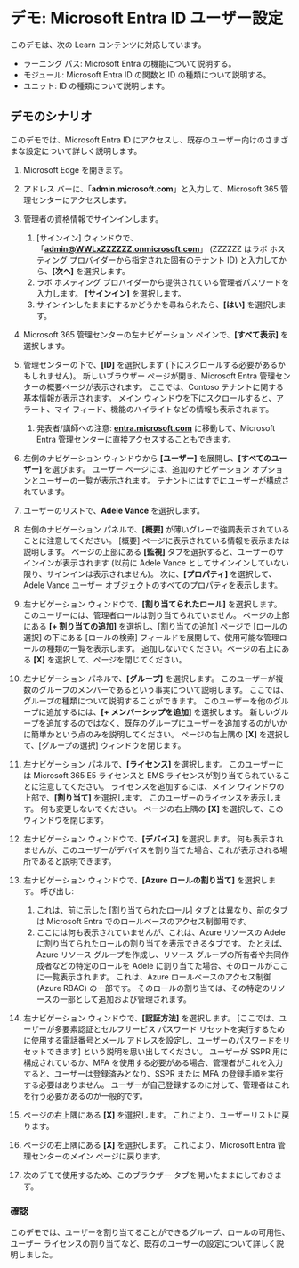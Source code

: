 <!---
---
デモ: タイトル: 'Microsoft Entra ID ユーザー設定を調べる' ラーニング パス/モジュール/ユニット: 'ラーニング パス: Microsoft Entra の機能について説明する; モジュール 1: Microsoft Entra ID の関数と ID の種類について説明する; ユニット 3: Microsoft Entra ID の種類について説明する'
---
--->

# デモ: Microsoft Entra ID ユーザー設定

このデモは、次の Learn コンテンツに対応しています。

- ラーニング パス: Microsoft Entra の機能について説明する。
- モジュール: Microsoft Entra ID の関数と ID の種類について説明する。
- ユニット: ID の種類について説明します。

## デモのシナリオ

このデモでは、Microsoft Entra ID にアクセスし、既存のユーザー向けのさまざまな設定について詳しく説明します。

1. Microsoft Edge を開きます。

1. アドレス バーに、「**admin.microsoft.com**」と入力して、Microsoft 365 管理センターにアクセスします。

1. 管理者の資格情報でサインインします。
    1. [サインイン] ウィンドウで、「**admin@WWLxZZZZZZ.onmicrosoft.com**」 (ZZZZZZ はラボ ホスティング プロバイダーから指定された固有のテナント ID) と入力してから、**[次へ]** を選択します。
    1. ラボ ホスティング プロバイダーから提供されている管理者パスワードを入力します。 **[サインイン]** を選択します。
    1. サインインしたままにするかどうかを尋ねられたら、**[はい]** を選択します。

1. Microsoft 365 管理センターの左ナビゲーション ペインで、**[すべて表示]** を選択します。

1. 管理センターの下で、**[ID]** を選択します (下にスクロールする必要があるかもしれません)。  新しいブラウザー ページが開き、Microsoft Entra 管理センターの概要ページが表示されます。 ここでは、Contoso テナントに関する基本情報が表示されます。 メイン ウィンドウを下にスクロールすると、アラート、マイ フィード、機能のハイライトなどの情報も表示されます。  
    1. 発表者/講師への注意: **[entra.microsoft.com](https://entra.microsoft.com)** に移動して、Microsoft Entra 管理センターに直接アクセスすることもできます。

1. 左側のナビゲーション ウィンドウから **[ユーザー]** を展開し、**[すべてのユーザー]** を選びます。  ユーザー ページには、追加のナビゲーション オプションとユーザーの一覧が表示されます。 テナントにはすでにユーザーが構成されています。

1. ユーザーのリストで、**Adele Vance** を選択します。

1. 左側のナビゲーション パネルで、**[概要]** が薄いグレーで強調表示されていることに注意してください。  [概要] ページに表示されている情報を表示または説明します。  ページの上部にある **[監視]** タブを選択すると、ユーザーのサインインが表示されます (以前に Adele Vance としてサインインしていない限り、サインインは表示されません)。  次に、**[プロパティ]** を選択して、Adele Vance ユーザー オブジェクトのすべてのプロパティを表示します。

1. 左ナビゲーション ウィンドウで、**[割り当てられたロール]** を選択します。  このユーザーには、管理者ロールは割り当てられていません。  ページの上部にある **[+ 割り当ての追加]** を選択し、[割り当ての追加] ページで [ロールの選択] の下にある [ロールの検索] フィールドを展開して、使用可能な管理ロールの種類の一覧を表示します。  追加しないでください。ページの右上にある **[X]** を選択して、ページを閉じてください。

1. 左ナビゲーション パネルで、**[グループ]** を選択します。  このユーザーが複数のグループのメンバーであるという事実について説明します。  ここでは、グループの種類について説明することができます。  このユーザーを他のグループに追加するには、**[+ メンバーシップを追加]** を選択します。  新しいグループを追加するのではなく、既存のグループにユーザーを追加するのがいかに簡単かという点のみを説明してください。 ページの右上隅の **[X]** を選択して、[グループの選択] ウィンドウを閉じます。

1. 左ナビゲーション パネルで、**[ライセンス]** を選択します。 このユーザーには Microsoft 365 E5 ライセンスと EMS ライセンスが割り当てられていることに注意してください。  ライセンスを追加するには、メイン ウィンドウの上部で、**[割り当て]** を選択します。  このユーザーのライセンスを表示します。 何も変更しないでください。  ページの右上隅の **[X]** を選択して、このウィンドウを閉じます。

1. 左ナビゲーション ウィンドウで、**[デバイス]** を選択します。  何も表示されませんが、このユーザーがデバイスを割り当てた場合、これが表示される場所であると説明できます。

1. 左ナビゲーション ウィンドウで、**[Azure ロールの割り当て]** を選択します。  呼び出し:
    1. これは、前に示した [割り当てられたロール] タブとは異なり、前のタブは Microsoft Entra でのロールベースのアクセス制御用です。
    1. ここには何も表示されていませんが、これは、Azure リソースの Adele に割り当てられたロールの割り当てを表示できるタブです。 たとえば、Azure リソース グループを作成し、リソース グループの所有者や共同作成者などの特定のロールを Adele に割り当てた場合、そのロールがここに一覧表示されます。 これは、Azure ロールベースのアクセス制御 (Azure RBAC) の一部です。 そのロールの割り当ては、その特定のリソースの一部として追加および管理されます。

1. 左ナビゲーション ウィンドウで、**[認証方法]** を選択します。  [ここでは、ユーザーが多要素認証とセルフサービス パスワード リセットを実行するために使用する電話番号とメール アドレスを設定し、ユーザーのパスワードをリセットできます] という説明を思い出してください。 ユーザーが SSPR 用に構成されているか、MFA を使用する必要がある場合、管理者がこれを入力すると、ユーザーは登録済みとなり、SSPR または MFA の登録手順を実行する必要はありません。  ユーザーが自己登録するのに対して、管理者はこれを行う必要があるのが一般的です。

1. ページの右上隅にある **[X]** を選択します。 これにより、ユーザーリストに戻ります。

1. ページの右上隅にある **[X]** を選択します。 これにより、Microsoft Entra 管理センターのメイン ページに戻ります。

1. 次のデモで使用するため、このブラウザー タブを開いたままにしておきます。

### 確認

このデモでは、ユーザーを割り当てることができるグループ、ロールの可用性、ユーザー ライセンスの割り当てなど、既存のユーザーの設定について詳しく説明しました。
